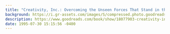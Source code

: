 ```yaml
---
title: "Creativity, Inc.: Overcoming the Unseen Forces That Stand in the Way of True Inspiration"
background: https://i.gr-assets.com/images/S/compressed.photo.goodreads.com/books/1400863577l/18077903._SY75_.jpg
description: https://www.goodreads.com/book/show/18077903-creativity-inc
date: 1995-07-30 15:15:56 -0400
---
```

